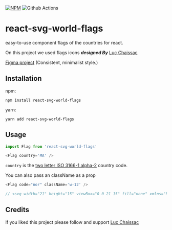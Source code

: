 [![NPM](https://img.shields.io/npm/v/react-svg-country-flags.svg)](https://www.npmjs.com/package/react-svg-country-flags)
![Github Actions](https://github.com/Ayoup1/react-svg-country-flags/actions/workflows/main.yml/badge.svg)

# react-svg-world-flags

easy-to-use component flags of the countries for react.

On this project we used flags icons ***designed By*** [Luc Chaissac](https://www.figma.com/@lucchaissac) 

[Figma project](https://www.figma.com/community/file/934383086747321539) (Consistent, minimalist style.)

## Installation

npm:
```
npm install react-svg-world-flags
```
yarn:
```
yarn add react-svg-world-flags
```

## Usage

```javascript
import Flag from 'react-svg-world-flags'

<Flag country='MA' />
```

`country` is the [two letter ISO 3166-1 alpha-2](https://en.wikipedia.org/wiki/ISO_3166-1_alpha-2) country code.

You can also pass an className as a prop

```javascript
<Flag code="nor" className='w-12' />

// <svg width="21" height="15" viewBox="0 0 21 15" fill="none" xmlns="http://www.w3.org/2000/svg"> ...
```


## Credits
If you liked this project please follow and support [Luc Chaissac](https://www.figma.com/@lucchaissac)

